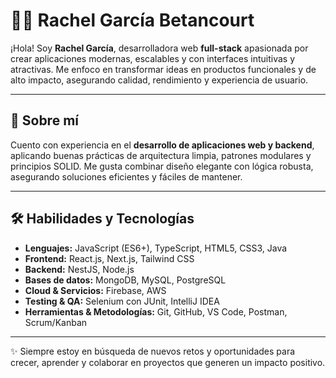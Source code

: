 # 👩‍💻 Rachel García Betancourt

¡Hola! Soy **Rachel García**, desarrolladora web **full-stack** apasionada por crear aplicaciones modernas, escalables y con interfaces intuitivas y atractivas. Me enfoco en transformar ideas en productos funcionales y de alto impacto, asegurando calidad, rendimiento y experiencia de usuario.  

---

## 🌟 Sobre mí
Cuento con experiencia en el **desarrollo de aplicaciones web y backend**, aplicando buenas prácticas de arquitectura limpia, patrones modulares y principios SOLID. Me gusta combinar diseño elegante con lógica robusta, asegurando soluciones eficientes y fáciles de mantener.  

---

## 🛠 Habilidades y Tecnologías
- **Lenguajes:** JavaScript (ES6+), TypeScript, HTML5, CSS3, Java  
- **Frontend:** React.js, Next.js, Tailwind CSS  
- **Backend:** NestJS, Node.js  
- **Bases de datos:** MongoDB, MySQL, PostgreSQL  
- **Cloud & Servicios:** Firebase, AWS  
- **Testing & QA:** Selenium con JUnit, IntelliJ IDEA  
- **Herramientas & Metodologías:** Git, GitHub, VS Code, Postman, Scrum/Kanban  

---

✨ Siempre estoy en búsqueda de nuevos retos y oportunidades para crecer, aprender y colaborar en proyectos que generen un impacto positivo.  


